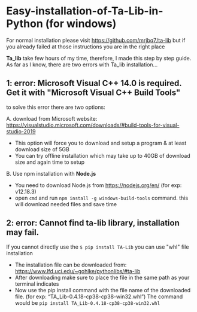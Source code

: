 # Easy-installation-of-Ta-Lib-in-Python (for windows)

For normal installation please visit https://github.com/mrjbq7/ta-lib but if you already failed at those instructions you are in the right place

**Ta_lib** take few hours of my time, therefore, I made this step by step guide. As far as I know, there are two errors with Ta_lib installation...

## 1: error: Microsoft Visual C++ 14.0 is required. Get it with "Microsoft Visual C++ Build Tools"

to solve this error there are two options:

  A. download from Microsoft website:  https://visualstudio.microsoft.com/downloads/#build-tools-for-visual-studio-2019
  
  - This option will force you to download and setup a program & at least download size of 5GB
  - You can try offline installation which may take up to 40GB of download size and again time to setup

  B. Use npm installation with **Node.js** 
  
  - You need to download Node.js from  https://nodejs.org/en/  (for exp: v12.18.3)
  - open `cmd` and run `npm install -g windows-build-tools` command. this will download needed files and save time

## 2: error: Cannot find ta-lib library, installation may fail.

If you cannot directly use the `$ pip install TA-Lib` you can use "whl" file installation

  - The installation file can be downloaded from: https://www.lfd.uci.edu/~gohlke/pythonlibs/#ta-lib
  - After downloading make sure to place the file in the same path as your terminal indicates
  - Now use the pip install command with the file name of the downloaded file. (for exp: “TA_Lib-0.4.18-cp38-cp38-win32.whl”) The command would be `pip install TA_Lib-0.4.18-cp38-cp38-win32.whl`
